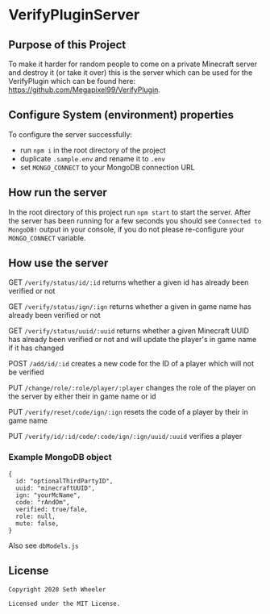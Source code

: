 # VerifyPluginServer

## Purpose of this Project

To make it harder for random people to come on a private Minecraft server
and destroy it (or take it over) this is the server which can be used for the VerifyPlugin which can be found here: https://github.com/Megapixel99/VerifyPlugin.

## Configure System (environment) properties

To configure the server successfully:
* run `npm i` in the root directory of the project
* duplicate `.sample.env` and rename it to `.env`
* set `MONGO_CONNECT` to your MongoDB connection URL

## How run the server

In the root directory of this project run `npm start` to start the server. After
the server has been running for a few seconds you should see `Connected to MongoDB!`
output in your console, if you do not please re-configure your `MONGO_CONNECT`
variable.

## How use the server

GET `/verify/status/id/:id` returns whether a given id has already been
verified or not

GET `/verify/status/ign/:ign` returns whether a given in game name has
already been verified or not

GET `/verify/status/uuid/:uuid` returns whether a given Minecraft UUID has
already been verified or not and will update the player's in game name
if it has changed

POST `/add/id/:id` creates a new code for the ID of a player which will not be verified

PUT `/change/role/:role/player/:player` changes the role of the player on
the server by either their in game name or id

PUT `/verify/reset/code/ign/:ign` resets the code of a player by their
in game name

PUT `/verify/id/:id/code/:code/ign/:ign/uuid/:uuid` verifies a player

### Example MongoDB object

```
{
  id: "optionalThirdPartyID",
  uuid: "minecraftUUID",
  ign: "yourMcName",
  code: "rAndOm",
  verified: true/fale,
  role: null,
  mute: false,
}
```
Also see `dbModels.js`

## License
```
Copyright 2020 Seth Wheeler

Licensed under the MIT License.
```
